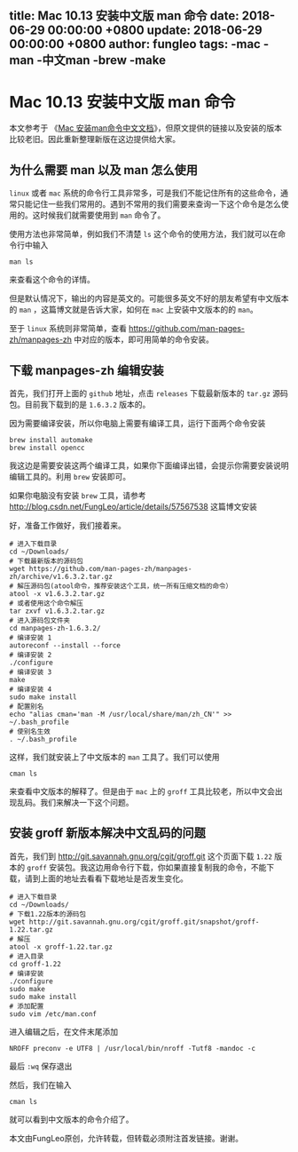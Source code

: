 title: Mac 10.13 安装中文版 man 命令
date: 2018-06-29 00:00:00 +0800
update: 2018-06-29 00:00:00 +0800
author: fungleo
tags:
    -mac
    -man
    -中文man
    -brew
    -make
---

# Mac 10.13 安装中文版 man 命令

本文参考于 《[Mac 安装man命令中文文档](http://www.jianshu.com/p/5e35202fc59c)》，但原文提供的链接以及安装的版本比较老旧。因此重新整理新版在这边提供给大家。

## 为什么需要 man 以及 man 怎么使用

`linux` 或者 `mac` 系统的命令行工具非常多，可是我们不能记住所有的这些命令，通常只能记住一些我们常用的。遇到不常用的我们需要来查询一下这个命令是怎么使用的。这时候我们就需要使用到 `man` 命令了。

使用方法也非常简单，例如我们不清楚 `ls` 这个命令的使用方法，我们就可以在命令行中输入

```
man ls
```
来查看这个命令的详情。

但是默认情况下，输出的内容是英文的。可能很多英文不好的朋友希望有中文版本的 `man` ，这篇博文就是告诉大家，如何在 `mac` 上安装中文版本的的 `man`。

至于 `linux` 系统则非常简单，查看 https://github.com/man-pages-zh/manpages-zh 中对应的版本，即可用简单的命令安装。

## 下载 manpages-zh 编辑安装

首先，我们打开上面的 `github` 地址，点击 `releases` 下载最新版本的 `tar.gz` 源码包。目前我下载到的是 `1.6.3.2` 版本的。

因为需要编译安装，所以你电脑上需要有编译工具，运行下面两个命令安装

```
brew install automake
brew install opencc
```
我这边是需要安装这两个编译工具，如果你下面编译出错，会提示你需要安装说明编辑工具的。利用 `brew` 安装即可。

如果你电脑没有安装 `brew` 工具，请参考 http://blog.csdn.net/FungLeo/article/details/57567538 这篇博文安装

好，准备工作做好，我们接着来。

```
# 进入下载目录
cd ~/Downloads/
# 下载最新版本的源码包
wget https://github.com/man-pages-zh/manpages-zh/archive/v1.6.3.2.tar.gz
# 解压源码包(atool命令，推荐安装这个工具，统一所有压缩文档的命令）
atool -x v1.6.3.2.tar.gz
# 或者使用这个命令解压
tar zxvf v1.6.3.2.tar.gz
# 进入源码包文件夹
cd manpages-zh-1.6.3.2/
# 编译安装 1
autoreconf --install --force
# 编译安装 2
./configure
# 编译安装 3
make
# 编译安装 4
sudo make install
# 配置别名
echo "alias cman='man -M /usr/local/share/man/zh_CN'" >> ~/.bash_profile
# 使别名生效
. ~/.bash_profile
```
这样，我们就安装上了中文版本的 `man` 工具了。我们可以使用

```
cman ls
```

来查看中文版本的解释了。但是由于 `mac` 上的 `groff` 工具比较老，所以中文会出现乱码。我们来解决一下这个问题。

## 安装 groff 新版本解决中文乱码的问题

首先，我们到 http://git.savannah.gnu.org/cgit/groff.git 这个页面下载 `1.22` 版本的 `groff` 安装包。我这边用命令行下载，你如果直接复制我的命令，不能下载，请到上面的地址去看看下载地址是否发生变化。

```
# 进入下载目录
cd ~/Downloads/
# 下载1.22版本的源码包
wget http://git.savannah.gnu.org/cgit/groff.git/snapshot/groff-1.22.tar.gz
# 解压
atool -x groff-1.22.tar.gz
# 进入目录
cd groff-1.22
# 编译安装
./configure
sudo make
sudo make install
# 添加配置
sudo vim /etc/man.conf
```
进入编辑之后，在文件末尾添加
```
NROFF preconv -e UTF8 | /usr/local/bin/nroff -Tutf8 -mandoc -c
```
最后 `:wq` 保存退出

然后，我们在输入

```
cman ls
```
就可以看到中文版本的命令介绍了。

本文由FungLeo原创，允许转载，但转载必须附注首发链接。谢谢。


